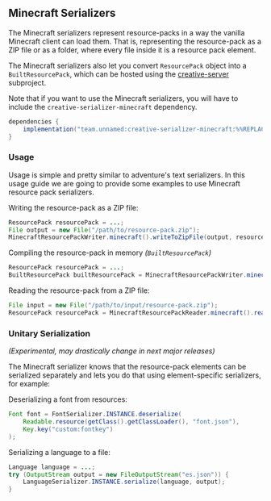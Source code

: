 ## Minecraft Serializers

The Minecraft serializers represent resource-packs in a way the vanilla Minecraft
client can load them. That is, representing the resource-pack as a ZIP file or as
a folder, where every file inside it is a resource pack element.

The Minecraft serializers also let you convert `ResourcePack` object into a
`BuiltResourcePack`, which can be hosted using the
[creative-server](../server/creative-server.md) subproject.

Note that if you want to use the Minecraft serializers, you will have to include
the `creative-serializer-minecraft` dependency.

```gradle
dependencies {
    implementation("team.unnamed:creative-serializer-minecraft:%%REPLACE_latestRelease{team.unnamed:creative-serializer-minecraft}%%")
}
```

### Usage

Usage is simple and pretty similar to adventure's text serializers. In this
usage guide we are going to provide some examples to use Minecraft resource
pack serializers.

Writing the resource-pack as a ZIP file:

<!--@formatter:off-->
```java
ResourcePack resourcePack = ...;
File output = new File("/path/to/resource-pack.zip");
MinecraftResourcePackWriter.minecraft().writeToZipFile(output, resourcePack);
```
<!--@formatter:on-->

Compiling the resource-pack in memory *(`BuiltResourcePack`)*

<!--@formatter:off-->
```java
ResourcePack resourcePack = ...;
BuiltResourcePack builtResourcePack = MinecraftResourcePackWriter.minecraft().build(resourcePack);
```
<!--@formatter:on-->

Reading the resource-pack from a ZIP file:

<!--@formatter:off-->
```java
File input = new File("/path/to/input/resource-pack.zip");
ResourcePack resourcePack = MinecraftResourcePackReader.minecraft().readFromZipFile(input);
```
<!--@formatter:on-->

### Unitary Serialization

*(Experimental, may drastically change in next major releases)*

The Minecraft serializer knows that the resource-pack elements can be serialized
separately and lets you do that using element-specific serializers, for example:

Deserializing a font from resources:

<!--@formatter:off-->
```java
Font font = FontSerializer.INSTANCE.deserialize(
    Readable.resource(getClass().getClassLoader(), "font.json"),
    Key.key("custom:fontkey")
);
```
<!--@formatter:on-->

Serializing a language to a file:

<!--@formatter:off-->
```java
Language language = ...;
try (OutputStream output = new FileOutputStream("es.json")) {
    LanguageSerializer.INSTANCE.serialize(language, output);
}
```
<!--@formatter:on-->